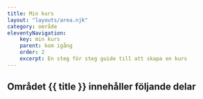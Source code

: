 ```yaml
---
title: Min kurs
layout: "layouts/area.njk"
category: område
eleventyNavigation:
    key: min kurs
    parent: kom igång
    order: 2
    excerpt: En steg för steg guide till att skapa en kurs
---
```

## Området {{ title }} innehåller följande delar
